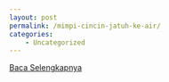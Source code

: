 ```yaml
---
layout: post
permalink: /mimpi-cincin-jatuh-ke-air/
categories:
    - Uncategorized
---
```


[Baca Selengkapnya](/02)
